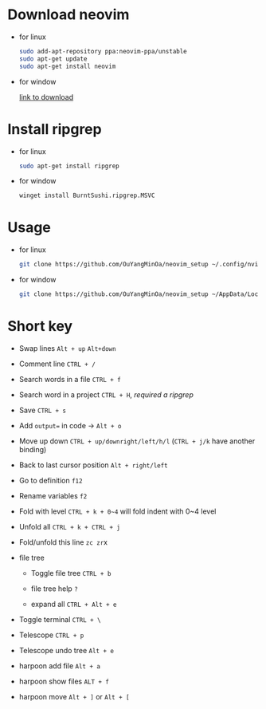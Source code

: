# Download neovim

- for linux

    ```bash
    sudo add-apt-repository ppa:neovim-ppa/unstable
    sudo apt-get update
    sudo apt-get install neovim
    ```

- for window

    [link to download](https://github.com/neovim/neovim/blob/master/INSTALL.md)

# Install ripgrep

- for linux

    ```bash
    sudo apt-get install ripgrep
    ```

- for window

    ```bash
    winget install BurntSushi.ripgrep.MSVC
    ```

# Usage

- for linux

    ```bash
    git clone https://github.com/OuYangMinOa/neovim_setup ~/.config/nvim
    ```

- for window

    ```bash
    git clone https://github.com/OuYangMinOa/neovim_setup ~/AppData/Local/nvim
    ```

# Short key

- Swap lines `Alt + up` `Alt+down`

- Comment line `CTRL + /`

- Search words in a file `CTRL + f`

- Search word in a project `CTRL + H`, *required a ripgrep*

- Save `CTRL + s`

- Add `output=` in code ->  `Alt + o`

- Move up down `CTRL + up/downright/left/h/l` (`CTRL + j/k` have another binding)

- Back to last cursor position `Alt + right/left`

- Go to definition `f12`

- Rename variables `f2`

- Fold with level `CTRL + k + 0~4` will fold indent with 0~4 level

- Unfold all `CTRL + k + CTRL + j `

- Fold/unfold this line `zc zr`x

- file tree

    - Toggle file tree `CTRL + b`

    - file tree help `?`

    - expand all `CTRL + Alt + e`

- Toggle terminal `CTRL + \`

- Telescope `CTRL + p`

- Telescope undo tree `Alt + e`

- harpoon add file `Alt + a`

- harpoon show files `ALT + f`

- harpoon move `Alt + ]` or `Alt + [`